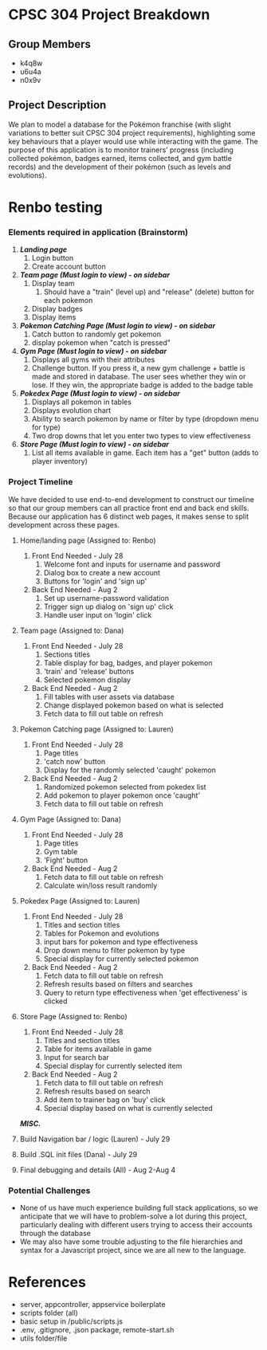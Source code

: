 # CPSC 304 Project Breakdown #

## Group Members ##
* k4q8w
* u6u4a
* n0x9v

## Project Description ##
We plan to model a database for the Pokémon franchise (with slight variations 
to better suit CPSC 304 project requirements), highlighting some key behaviours 
that a player would use while interacting with the game. The purpose of this application 
is to monitor trainers’ progress (including collected pokémon, badges earned, items collected, 
and gym battle records) and the development of their pokémon (such as levels and evolutions).
# Renbo testing


### Elements required in application (Brainstorm) ###

1. ***Landing page*** 
   1. Login button
   2. Create account button
2. ***Team page (Must login to view) - on sidebar***
   1. Display team
      1. Should have a "train" (level up) and "release" (delete) button for each pokemon
   2. Display badges
   3. Display items
3. ***Pokemon Catching Page (Must login to view) - on sidebar***
   1. Catch button to randomly get pokemon 
   2. display pokemon when "catch is pressed"
4. ***Gym Page (Must login to view) - on sidebar***
   1. Displays all gyms with their attributes
   2. Challenge button. If you press it, a new gym challenge + battle is made and stored in database. 
      The user sees whether they win or lose. If they win, the appropriate badge is added to the badge table
5. ***Pokedex Page (Must login to view) - on sidebar***
    1. Displays all pokemon in tables 
    2. Displays evolution chart
    3. Ability to search pokemon by name or filter by type (dropdown menu for type)
    4. Two drop downs that let you enter two types to view effectiveness
6. ***Store Page (Must login to view) - on sidebar***
   1. List all items available in game. Each item has a "get" button (adds to player inventory) 

### Project Timeline  ###

We have decided to use end-to-end development to construct our timeline so that our group members can all practice
front end and back end skills. Because our application has 6 distinct web pages, it makes sense to split development 
across these pages.

1. Home/landing page (Assigned to: Renbo)
    1. Front End Needed - July 28
       1. Welcome font and inputs for username and password
       2. Dialog box to create a new account
       3. Buttons for 'login' and 'sign up'
    2. Back End Needed - Aug 2
       1. Set up username-password validation 
       2. Trigger sign up dialog on 'sign up' click
       3. Handle user input on 'login' click

2. Team page (Assigned to: Dana)
    1. Front End Needed - July 28
       1. Sections titles
       2. Table display for bag, badges, and player pokemon
       3. 'train' and 'release' buttons
       4. Selected pokemon display
    2. Back End Needed - Aug 2
        1. Fill tables with user assets via database
        2. Change displayed pokemon based on what is selected
        3. Fetch data to fill out table on refresh 

3. Pokemon Catching page (Assigned to: Lauren)
    1. Front End Needed - July 28
        1. Page titles
        2. 'catch now' button
        3. Display for the randomly selected 'caught' pokemon 
    2. Back End Needed - Aug 2
        1. Randomized pokemon selected from pokedex list
        2. Add pokemon to player pokemon once 'caught'
        3. Fetch data to fill out table on refresh

4. Gym Page (Assigned to: Dana)
    1. Front End Needed - July 28
        1. Page titles 
        2. Gym table 
        3. 'Fight' button 
    2. Back End Needed - Aug 2
        1. Fetch data to fill out table on refresh
        2. Calculate win/loss result randomly

5. Pokedex Page (Assigned to: Lauren)
    1. Front End Needed - July 28
        1. Titles and section titles
        2. Tables for Pokemon and evolutions
        3. input bars for pokemon and type effectiveness
        4. Drop down menu to filter pokemon by type
        5. Special display for currently selected pokemon 
    2. Back End Needed - Aug 2
        1. Fetch data to fill out table on refresh
        2. Refresh results based on filters and searches
        3. Query to return type effectiveness when 'get effectiveness' is clicked

6. Store Page (Assigned to: Renbo)
    1. Front End Needed - July 28
        1. Titles and section titles
        2. Table for items available in game
        3. Input for search bar
        4. Special display for currently selected item 
    2. Back End Needed - Aug 2
        1. Fetch data to fill out table on refresh
        2. Refresh results based on search
        3. Add item to trainer bag on 'buy' click
        4. Special display based on what is currently selected 
  
    ***MISC.***
7. Build Navigation bar / logic (Lauren) - July 29
8. Build .SQL init files (Dana) - July 29
9. Final debugging and details (All) - Aug 2-Aug 4
        
### Potential Challenges ###
- None of us have much experience building full stack applications, so we 
anticipate that we will have to problem-solve a lot during this project, particularly dealing with
different users trying to access their accounts through the database
- We may also have some trouble adjusting to the file hierarchies and syntax for a Javascript project, since we
are all new to the language. 

# References #
- server, appcontroller, appservice boilerplate
- scripts folder (all)
- basic setup in /public/scripts.js
- .env, .gitignore, .json package, remote-start.sh
- utils folder/file


